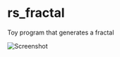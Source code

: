 # rs_fractal

Toy program that generates a fractal

![Screenshot](https://github.com/robo-hamburger/rs_fractal/raw/master/output.png)
